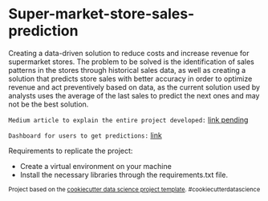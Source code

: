 Super-market-store-sales-prediction
==============================

Creating a data-driven solution to reduce costs and increase revenue for supermarket stores. The problem to be solved is the identification of sales patterns in the stores through historical sales data, as well as creating a solution that predicts store sales with better accuracy in order to optimize revenue and act preventively based on data, as the current solution used by analysts uses the average of the last sales to predict the next ones and may not be the best solution.

``Medium article to explain the entire project developed:`` [link pending]()

``Dashboard for users to get predictions:`` [link](https://app.powerbi.com/view?r=eyJrIjoiMWViYmMwMDYtNzhkYS00ZDM0LWJkYmYtNDllNjI0ZDI1ZGMwIiwidCI6IjliYjVhZjc3LTYwNjQtNDE5MC1iZjU4LTI4ZDdkZDFjYTFmMiJ9)

Requirements to replicate the project:
- Create a virtual environment on your machine
- Install the necessary libraries through the requirements.txt file.


<p><small>Project based on the <a target="_blank" href="https://drivendata.github.io/cookiecutter-data-science/">cookiecutter data science project template</a>. #cookiecutterdatascience</small></p>
